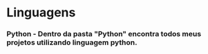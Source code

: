 # Linguagens

### Python - Dentro da pasta "Python" encontra todos meus projetos utilizando linguagem python.
